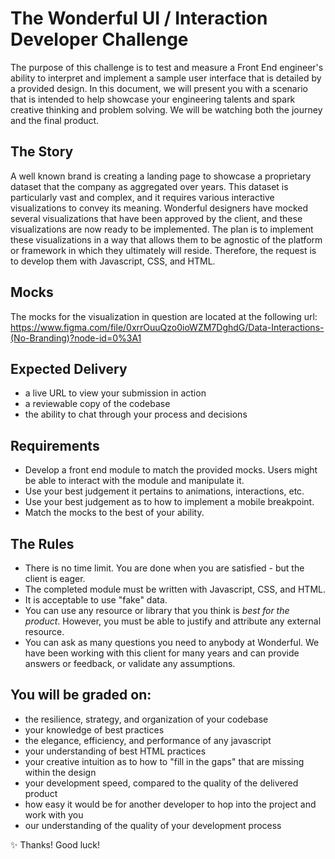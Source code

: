 # The Wonderful UI / Interaction Developer Challenge
The purpose of this challenge is to test and measure a Front End engineer's ability to interpret and implement a sample user interface that is detailed by a provided design. In this document, we will present you with a scenario that is intended to help showcase your engineering talents and spark creative thinking and problem solving. We will be watching both the journey and the final product.

## The Story
A well known brand is creating a landing page to showcase a proprietary dataset that the company as aggregated over years. This dataset is particularly vast and complex, and it requires various interactive visualizations to convey its meaning. Wonderful designers have mocked several visualizations that have been approved by the client, and these visualizations are now ready to be implemented. The plan is to implement these visualizations in a way that allows them to be agnostic of the platform or framework in which they ultimately will reside. Therefore, the request is to develop them with Javascript, CSS, and HTML.

## Mocks
The mocks for the visualization in question are located at the following url:
https://www.figma.com/file/0xrrOuuQzo0ioWZM7DghdG/Data-Interactions-(No-Branding)?node-id=0%3A1

## Expected Delivery
- a live URL to view your submission in action
- a reviewable copy of the codebase
- the ability to chat through your process and decisions

## Requirements
- Develop a front end module to match the provided mocks. Users might be able to interact with the module and manipulate it.
- Use your best judgement it pertains to animations, interactions, etc.
- Use your best judgement as to how to implement a mobile breakpoint.
- Match the mocks to the best of your ability.

## The Rules
- There is no time limit. You are done when you are satisfied - but the client is eager.
- The completed module must be written with Javascript, CSS, and HTML.
- It is acceptable to use "fake" data.
- You can use any resource or library that you think is *best for the product*. However, you must be able to justify and attribute any external resource.
- You can ask as many questions you need to anybody at Wonderful. We have been working with this client for many years and can provide answers or feedback, or validate any assumptions.

## You will be graded on:
- the resilience, strategy, and organization of your codebase
- your knowledge of best practices
- the elegance, efficiency, and performance of any javascript
- your understanding of best HTML practices
- your creative intuition as to how to "fill in the gaps" that are missing within the design
- your development speed, compared to the quality of the delivered product
- how easy it would be for another developer to hop into the project and work with you
- our understanding of the quality of your development process

✨ Thanks! Good luck!